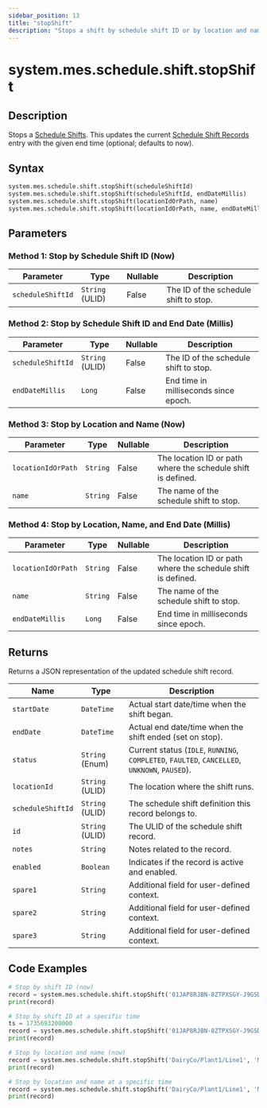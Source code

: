 ```yaml
---
sidebar_position: 13
title: "stopShift"
description: "Stops a shift by schedule shift ID or by location and name; returns the updated shift record."
---
```


# system.mes.schedule.shift.stopShift

## Description

Stops a [Schedule Shifts](../../data-model/schedule-shift-model/schedule-shift). This updates the
current [Schedule Shift Records](../../data-model/schedule-shift-model/schedule-shift-record) entry with the given end
time (optional; defaults to now).

## Syntax

```python
system.mes.schedule.shift.stopShift(scheduleShiftId)
system.mes.schedule.shift.stopShift(scheduleShiftId, endDateMillis)
system.mes.schedule.shift.stopShift(locationIdOrPath, name)
system.mes.schedule.shift.stopShift(locationIdOrPath, name, endDateMillis)
```

## Parameters

### Method 1: Stop by Schedule Shift ID (Now)

| Parameter         | Type            | Nullable | Description                           |
|-------------------|-----------------|----------|---------------------------------------|
| `scheduleShiftId` | `String` (ULID) | False    | The ID of the schedule shift to stop. |

### Method 2: Stop by Schedule Shift ID and End Date (Millis)

| Parameter         | Type            | Nullable | Description                           |
|-------------------|-----------------|----------|---------------------------------------|
| `scheduleShiftId` | `String` (ULID) | False    | The ID of the schedule shift to stop. |
| `endDateMillis`   | `Long`          | False    | End time in milliseconds since epoch. |

### Method 3: Stop by Location and Name (Now)

| Parameter          | Type     | Nullable | Description                                                  |
|--------------------|----------|----------|--------------------------------------------------------------|
| `locationIdOrPath` | `String` | False    | The location ID or path where the schedule shift is defined. |
| `name`             | `String` | False    | The name of the schedule shift to stop.                      |

### Method 4: Stop by Location, Name, and End Date (Millis)

| Parameter          | Type     | Nullable | Description                                                  |
|--------------------|----------|----------|--------------------------------------------------------------|
| `locationIdOrPath` | `String` | False    | The location ID or path where the schedule shift is defined. |
| `name`             | `String` | False    | The name of the schedule shift to stop.                      |
| `endDateMillis`    | `Long`   | False    | End time in milliseconds since epoch.                        |

## Returns

Returns a JSON representation of the updated schedule shift record.

| Name              | Type            | Description                                                                                   |
|-------------------|-----------------|-----------------------------------------------------------------------------------------------|
| `startDate`       | `DateTime`      | Actual start date/time when the shift began.                                                  |
| `endDate`         | `DateTime`      | Actual end date/time when the shift ended (set on stop).                                      |
| `status`          | `String` (Enum) | Current status (`IDLE`, `RUNNING`, `COMPLETED`, `FAULTED`, `CANCELLED`, `UNKNOWN`, `PAUSED`). |
| `locationId`      | `String` (ULID) | The location where the shift runs.                                                            |
| `scheduleShiftId` | `String` (ULID) | The schedule shift definition this record belongs to.                                         |
| `id`              | `String` (ULID) | The ULID of the schedule shift record.                                                        |
| `notes`           | `String`        | Notes related to the record.                                                                  |
| `enabled`         | `Boolean`       | Indicates if the record is active and enabled.                                                |
| `spare1`          | `String`        | Additional field for user-defined context.                                                    |
| `spare2`          | `String`        | Additional field for user-defined context.                                                    |
| `spare3`          | `String`        | Additional field for user-defined context.                                                    |

## Code Examples

```python
# Stop by shift ID (now)
record = system.mes.schedule.shift.stopShift('01JAP8RJBN-8ZTPXSGY-J9GSDPE1')
print(record)

# Stop by shift ID at a specific time
ts = 1735693200000
record = system.mes.schedule.shift.stopShift('01JAP8RJBN-8ZTPXSGY-J9GSDPE1', ts)
print(record)

# Stop by location and name (now)
record = system.mes.schedule.shift.stopShift('DairyCo/Plant1/Line1', 'Morning Shift')
print(record)

# Stop by location and name at a specific time
record = system.mes.schedule.shift.stopShift('DairyCo/Plant1/Line1', 'Morning Shift', ts)
print(record)
```
